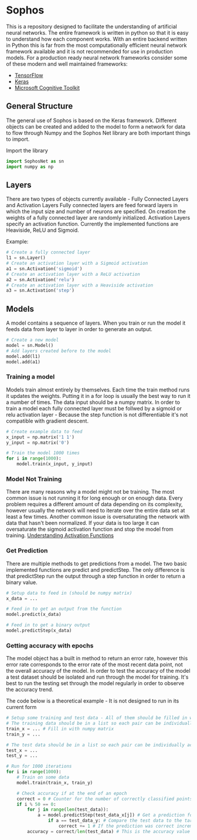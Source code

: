 # Sophos

This is a repository designed to facilitate the understanding of artificial neural networks. The entire framework is written in python so that it is easy to understand how each component works.
With an entire backend written in Python this is far from the most computationally efficient neural network framework available and it is not recommended for use in production models.
For a production ready neural network frameworks consider some of these modern and well maintained frameworks:
* [TensorFlow](https://www.tensorflow.org/)
* [Keras](https://keras.io/)
* [Microsoft Cognitive Toolkit](https://www.microsoft.com/en-us/cognitive-toolkit/)

## General Structure
The general use of Sophos is based on the Keras framework. Different objects can be created and added to the model to form a network for data to flow through
Numpy and the Sophos Net library are both important things to import.

Import the library
```python
import SophosNet as sn
import numpy as np
```

## Layers
There are two types of objects currently available - Fully Connected Layers and Activation Layers
Fully connected layers are feed forward layers in which the input size and number of neurons are specified. On creation the weights of a fully connected layer are randomly initialized.
Activation Layers specify an activation function. Currently the implemented functions are Heaviside, ReLU and Sigmoid.

Example:
```python
# Create a fully connected layer
l1 = sn.Layer()
# Create an activation layer with a Sigmoid activation
a1 = sn.Activation('sigmoid')
# Create an activation layer with a ReLU activation
a2 = sn.Activation('relu')
# Create an activation layer with a Heaviside activation
a3 = sn.Activation('step')
```

## Models
A model contains a sequence of layers. When you train or run the model it feeds data from layer to layer in order to generate an output.

```python
# Create a new model
model = sn.Model()
# Add layers created before to the model
model.add(l1)
model.add(a1)
```

### Training a model
Models train almost entirely by themselves. Each time the train method runs it updates the weights. Putting it in a for loop is usually the best way to run it a number of times. The data input should be a numpy matrix.
In order to train a model each fully connected layer must be follwed by a sigmoid or relu activation layer - Because the step function is not differentiable it's not compatible with gradient descent.

```python
# Create example data to feed
x_input = np.matrix('1 1')
y_input = np.matrix('0')

# Train the model 1000 times
for i in range(1000):
	model.train(x_input, y_input)
```


### Model Not Training
There are many reasons why a model might not be training.
The most common issue is not running it for long enough or on enough data. Every problem requires a different amount of data depending on its complexity, however usually the network will need to iterate over the entire data set at least a few times. 
Another common issue is oversaturating the network with data that hasn't been normalized. If your data is too large it can oversaturate the sigmoid activation function and stop the model from training.
[Understanding Activation Functions](https://github.com/hirshagarwal/Sophos/Documentation/Activation.md)


### Get Prediction
There are multiple methods to get predictions from a model. The two basic implemented functions are predict and predictStep. The only difference is that predictStep run the output through a step function in order to return a binary value.

```python
# Setup data to feed in (should be numpy matrix)
x_data = ...

# Feed in to get an output from the function
model.predict(x_data)

# Feed in to get a binary output
model.predictStep(x_data)
```


### Getting accuracy with epochs
The model object has a built in method to return an error rate, however this error rate corresponds to the error rate of the most recent data point, not the overall accuracy of the model. In order to test the accuracy of the model a test dataset should be isolated and run through the model for training.
It's best to run the testing set through the model regularly in order to observe the accuracy trend. 

The code below is a theoretical example - It is not designed to run in its current form

```python
# Setup some training and test data - All of them should be filled in with a numpy matrix
# The training data should be in a list so each pair can be individuall accessed
train_x = ... # Fill in with numpy matrix
train_y = ...

# The test data should be in a list so each pair can be individually accessed
test_x = ...
test_y = ...

# Run for 1000 iterations
for i in range(1000):
	# Train on some data
	model.train(train_x, train_y)

	# Check accuracy if at the end of an epoch
	correct = 0 # Counter for the number of correctly classified points
	if i % 50 == 0:
		for j in range(len(test_data)):
			a = model.predictStep(test_data_x[j]) # Get a prediction for each point of test data
				if a == test_data_y: # Compare the test data to the target
					correct += 1 # If the prediction was correct increment the counter
		accuracy = correct/len(test_data) # This is the accuracy value
```
